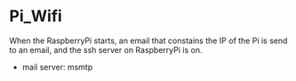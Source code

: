 # Pi_Wifi
When the RaspberryPi starts, an email that constains the IP of the Pi is send to an email, and the ssh server on RaspberryPi is on.

- mail server:
  msmtp
